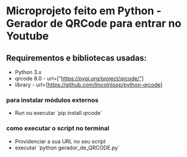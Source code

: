 # Microprojeto feito em Python - Gerador de QRCode para entrar no Youtube


## Requirementos e bibliotecas usadas:

* Python 3.x
* qrcode 8.0 - url=["https://pypi.org/project/qrcode/"]
* library - url=[https://github.com/lincolnloop/python-qrcode]

### para instalar módulos externos

* Run ou executar `pip install qrcode´

### como executar o script no terminal

- Providenciar a sua URL no seu script
- executar ´python gerador_de_QRCODE.py´
